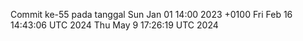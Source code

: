Commit ke-55 pada tanggal Sun Jan 01 14:00 2023 +0100
Fri Feb 16 14:43:06 UTC 2024
Thu May  9 17:26:19 UTC 2024
